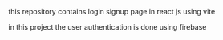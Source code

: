 this repository contains login signup page in react js using vite

in this project the user authentication is done using firebase
